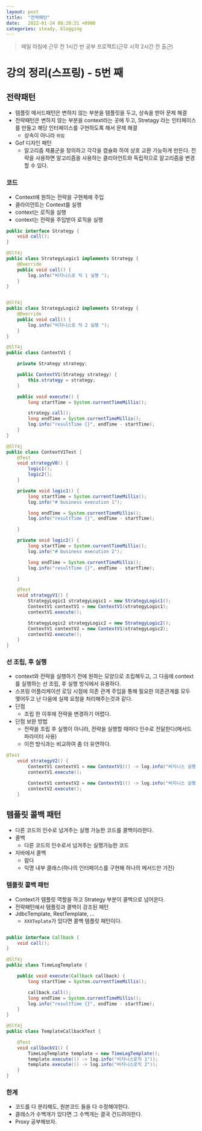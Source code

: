 ```yaml
---
layout: post
title:  "전략패턴"
date:   2022-01-24 08:20:21 +0900
categories: steady, blogging
---
```


> 매일 아침에 근무 전 1시간 반 공부 프로젝트(근무 시작 2시간 전 출근)

# 강의 정리(스프링) - 5번 째


## 전략패턴
- 템플릿 메서드패턴은 변하지 않는 부분을 템플릿을 두고, 상속을 받아 문제 해결
- 전략패턴은 변하지 않는 부분을 context라는 곳에 두고, Stretagy 라는 인터페이스를 만들고 해당 인터페이스를 구현하도록 해서 문제 해결
    - 상속이 아니라 `위임`
- Gof 디자인 패턴
    - 알고리즘 제품군을 정의하고 각각을 캡슐화 하여 상호 교환 가능하게 만든다. 전략을 사용하면 알고리즘을 사용하는 클리아언트와 독립적으로 알고리즘을 변경할 수 있다.


### 코드
- Context에 원하는 전략을 구현체에 주입
- 클라이언트는 Context를 실행
- context는 로직을 실행
- context는 전략을 주입받아 로직을 실행

```java
public interface Strategy {
    void call();
}

@Slf4j
public class StrategyLogic1 implements Strategy {
    @Override
    public void call() {
        log.info("비지니스로 직 1 실행 ");
    }
}


@Slf4j
public class StrategyLogic2 implements Strategy {
    @Override
    public void call() {
        log.info("비지니스로 직 2 실행 ");
    }
}

@Slf4j
public class ContextV1 {

    private Strategy strategy;

    public ContextV1(Strategy strategy) {
        this.strategy = strategy;
    }

    public void execute() {
        long startTime = System.currentTimeMillis();

        strategy.call();
        long endTime = System.currentTimeMillis();
        log.info("resultTime {}", endTime - startTime);
    }
}

@Slf4j
public class ContextV1Test {
    @Test
    void strategyV0() {
        logic1();
        logic2();
    }

    private void logic1() {
        long startTime = System.currentTimeMillis();
        log.info("# business execution 1");

        long endTime = System.currentTimeMillis();
        log.info("resultTime {}", endTime - startTime);

    }

    private void logic2() {
        long startTime = System.currentTimeMillis();
        log.info("# business execution 2");

        long endTime = System.currentTimeMillis();
        log.info("resultTime {}", endTime - startTime);

    }

    @Test
    void strategyV1() {
        StrategyLogic1 strategyLogic1 = new StrategyLogic1();
        ContextV1 contextV1 = new ContextV1(strategyLogic1);
        contextV1.execute();

        StrategyLogic2 strategyLogic2 = new StrategyLogic2();
        ContextV1 contextV2 = new ContextV1(strategyLogic2);
        contextV2.execute();
    }
}


```

### 선 조립, 후 실행
- context와 전략을 실행하기 전에 원하는 모양으로 조립해두고, 그 다음에 context를 실행하는 선 조립, 후 실행 방식에서 유용하다.
- 스프링 어플리케이션 로딩 시점에 의존 관계 주입을 통해 필요한 의존관계를 모두 맺어두고 난 다음에 실제 요청을 처리해주는것과 같다.
- 단점
    - 조립 한 이후에 전략을 변경하기 어렵다.
- 단점 보완 방법 
    - 전략을 조립 후 실행이 아니라, 전략을 실행할 때마다 인수로 전달한다(메서드 파라미터 사용)
    - 이전 방식과는 비교하여 좀 더 유연하다.

```java
@Test
    void strategyV2() {
        ContextV1 contextV1 = new ContextV1(() -> log.info("비지니스 실행"));
        contextV1.execute();

        ContextV1 contextV2 = new ContextV1(() -> log.info("비지니스 실행"));
        contextV2.execute();
    }
```

## 템플릿 콜백 패턴
- 다른 코드의 인수로 넘겨주는 실행 가능한 코드를 콜백이라한다.
- 콜백
    - 다른 코드의 인수로서 넘겨주는 실행가능한 코드
- 자바에서 콜백
    - 람다
    - 익명 내부 클래스(하나의 인터페이스를 구현해 하나의 메서드만 가진)


### 템플릿 콜백 패턴
- Context가 템플릿 역할을 하고 Strategy 부분이 콜백으로 넘어온다.
- 전략패턴에서 템플릿과 콜백이 강조된 패턴
- JdbcTemplate, RestTemplate, ...
    - `XXXTeplate`가 있다면 콜백 템플릿 패턴이다.

```java

public interface Callback {
    void call();
}

@Slf4j
public class TimeLogTemplate {

    public void execute(Callback callback) {
        long startTime = System.currentTimeMillis();

        callback.call();
        long endTime = System.currentTimeMillis();
        log.info("resultTime {}", endTime - startTime);
    }
}

@Slf4j
public class TemplateCallbackTest {

    @Test
    void callbackV1() {
        TimeLogTemplate template = new TimeLogTemplate();
        template.execute(() -> log.info("비지니스로직 1"));
        template.execute(() -> log.info("비지니스로직 2"));
    }
}

```

### 한계
- 코드를 다 분리해도, 원본코드 들을 다 수정해야한다.
- 클래스가 수백개가 있다면 그 수백개는 결국 건드려야한다.
- Proxy 공부해보자.